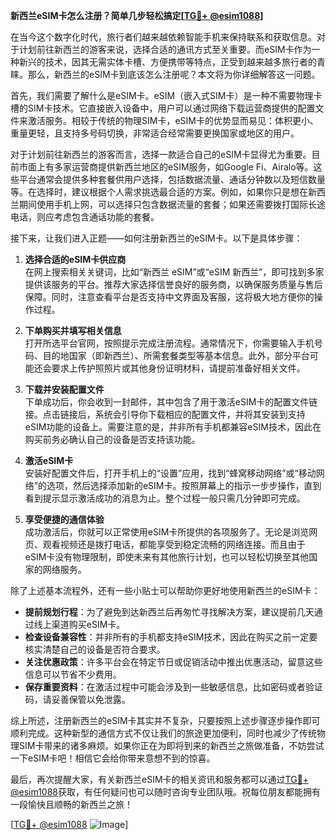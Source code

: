 **新西兰eSIM卡怎么注册？简单几步轻松搞定[[TG💪+ @esim1088](https://t.me/s/esim1088)]**

在当今这个数字化时代，旅行者们越来越依赖智能手机来保持联系和获取信息。对于计划前往新西兰的游客来说，选择合适的通讯方式至关重要。而eSIM卡作为一种新兴的技术，因其无需实体卡槽、方便携带等特点，正受到越来越多旅行者的青睐。那么，新西兰的eSIM卡到底该怎么注册呢？本文将为你详细解答这一问题。

首先，我们需要了解什么是eSIM卡。eSIM（嵌入式SIM卡）是一种不需要物理卡槽的SIM卡技术。它直接嵌入设备中，用户可以通过网络下载运营商提供的配置文件来激活服务。相较于传统的物理SIM卡，eSIM卡的优势显而易见：体积更小、重量更轻，且支持多号码切换，非常适合经常需要更换国家或地区的用户。

对于计划前往新西兰的游客而言，选择一款适合自己的eSIM卡显得尤为重要。目前市面上有多家运营商提供新西兰地区的eSIM服务，如Google Fi、Airalo等。这些平台通常会提供多种套餐供用户选择，包括数据流量、通话分钟数以及短信数量等。在选择时，建议根据个人需求挑选最合适的方案。例如，如果你只是想在新西兰期间使用手机上网，可以选择只包含数据流量的套餐；如果还需要拨打国际长途电话，则应考虑包含通话功能的套餐。

接下来，让我们进入正题——如何注册新西兰的eSIM卡。以下是具体步骤：

1. **选择合适的eSIM卡供应商**  
   在网上搜索相关关键词，比如“新西兰 eSIM”或“eSIM 新西兰”，即可找到多家提供该服务的平台。推荐大家选择信誉良好的服务商，以确保服务质量与售后保障。同时，注意查看平台是否支持中文界面及客服，这将极大地方便你的操作过程。

2. **下单购买并填写相关信息**  
   打开所选平台官网，按照提示完成注册流程。通常情况下，你需要输入手机号码、目的地国家（即新西兰）、所需套餐类型等基本信息。此外，部分平台可能还会要求上传护照照片或其他身份证明材料，请提前准备好相关文件。

3. **下载并安装配置文件**  
   下单成功后，你会收到一封邮件，其中包含了用于激活eSIM卡的配置文件链接。点击链接后，系统会引导你下载相应的配置文件，并将其安装到支持eSIM功能的设备上。需要注意的是，并非所有手机都兼容eSIM技术，因此在购买前务必确认自己的设备是否支持该功能。

4. **激活eSIM卡**  
   安装好配置文件后，打开手机上的“设置”应用，找到“蜂窝移动网络”或“移动网络”的选项，然后选择添加新的eSIM卡。按照屏幕上的指示一步步操作，直到看到提示显示激活成功的消息为止。整个过程一般只需几分钟即可完成。

5. **享受便捷的通信体验**  
   成功激活后，你就可以正常使用eSIM卡所提供的各项服务了。无论是浏览网页、观看视频还是拨打电话，都能享受到稳定流畅的网络连接。而且由于eSIM卡没有物理限制，即使未来有其他旅行计划，也可以轻松切换至其他国家的网络服务。

除了上述基本流程外，还有一些小贴士可以帮助你更好地使用新西兰的eSIM卡：

- **提前规划行程**：为了避免到达新西兰后再匆忙寻找解决方案，建议提前几天通过线上渠道购买eSIM卡。
- **检查设备兼容性**：并非所有的手机都支持eSIM技术，因此在购买之前一定要核实清楚自己的设备是否符合要求。
- **关注优惠政策**：许多平台会在特定节日或促销活动中推出优惠活动，留意这些信息可以节省不少费用。
- **保存重要资料**：在激活过程中可能会涉及到一些敏感信息，比如密码或者验证码，请妥善保管以免泄露。

综上所述，注册新西兰的eSIM卡其实并不复杂，只要按照上述步骤逐步操作即可顺利完成。这种新型的通信方式不仅让我们的旅途更加便利，同时也减少了传统物理SIM卡带来的诸多麻烦。如果你正在为即将到来的新西兰之旅做准备，不妨尝试一下eSIM卡吧！相信它会给你带来意想不到的惊喜。

最后，再次提醒大家，有关新西兰eSIM卡的相关资讯和服务都可以通过[TG💪+ @esim1088](https://t.me/s/esim1088)获取，有任何疑问也可以随时咨询专业团队哦。祝每位朋友都能拥有一段愉快且顺畅的新西兰之旅！

[[TG💪+ @esim1088](https://t.me/s/esim1088) ![Image](https://i.postimg.cc/4NQfJmqS/Snipaste-2025-05-13-00-14-12.png)]